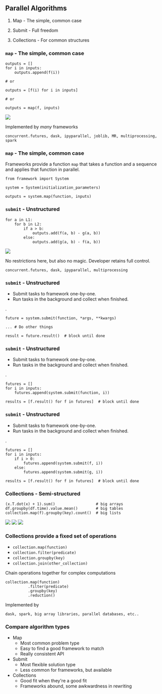 ## Parallel Algorithms

1.  Map - The simple, common case

2.  Submit - Full freedom

3.  Collections - For common structures


### `map` - The simple, common case

    outputs = []
    for i in inputs:
        outputs.append(f(i))

    # or

    outputs = [f(i) for i in inputs]

    # or

    outputs = map(f, inputs)

<img src="images/embarrassing.svg">

Implemented by *many* frameworks

    concurrent.futures, dask, ipyparallel, joblib, MR, multiprocessing, spark


### `map` - The simple, common case

Frameworks provide a function `map` that takes a function and a sequence and
applies that function in parallel.

    from framework import System

    system = System(initialization_parameters)

    outputs = system.map(function, inputs)


### `submit` - Unstructured

    for a in L1:
        for b in L2:
            if a > b:
                outputs.add(f(a, b) - g(a, b))
            else:
                outputs.add(g(a, b) - f(a, b))

<img src="images/unstructured.svg">

No restrictions here, but also no magic.  Developer retains full control.

    concurrent.futures, dask, ipyparallel, multiprocessing


### `submit` - Unstructured

*  Submit tasks to framework one-by-one.
*  Run tasks in the background and collect when finished.

.

    future = system.submit(function, *args, **kwargs)

    ... # Do other things

    result = future.result()  # block until done


### `submit` - Unstructured

*  Submit tasks to framework one-by-one.
*  Run tasks in the background and collect when finished.

.

    futures = []
    for i in inputs:
        futures.append(system.submit(function, i))

    results = [f.result() for f in futures]  # block until done


### `submit` - Unstructured

*  Submit tasks to framework one-by-one.
*  Run tasks in the background and collect when finished.

.

    futures = []
    for i in inputs:
        if i > 0:
            futures.append(system.submit(f, i))
        else:
            futures.append(system.submit(g, i))

    results = [f.result() for f in futures]  # block until done


### Collections - Semi-structured

    (x.T.dot(x) + 1).sum()                  # big arrays
    df.groupby(df.time).value.mean()        # big tables
    collection.map(f).groupby(key).count()  # big lists

<img src="images/embarrassing.svg">
<img src="images/shuffle.svg">
<img src="images/reduction.svg">


### Collections provide a fixed set of operations

*  `collection.map(function)`
*  `collection.filter(predicate)`
*  `collection.groupby(key)`
*  `collection.join(other_collection)`

Chain operations together for complex computations

    collection.map(function)
              .filter(predicate)
              .groupby(key)
              .reduction()

Implemented by

    dask, spark, big array libraries, parallel databases, etc..


### Compare algorithm types

*  Map
    *  Most common problem type
    *  Easy to find a good framework to match
    *  Really consistent API
*  Submit
    *  Most flexible solution type
    *  Less common for frameworks, but available
*  Collections
    *  Good fit when they're a good fit
    *  Frameworks abound, some awkwardness in rewriting
